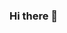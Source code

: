### Hi there 👋

<!--
**ownlang/ownlang** is a ✨ _special_ ✨ repository because its `README.md` (this file) appears on your GitHub profile.
